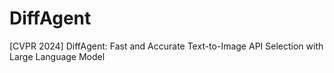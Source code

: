 # DiffAgent
[CVPR 2024] DiffAgent: Fast and Accurate Text-to-Image API Selection with Large Language Model
